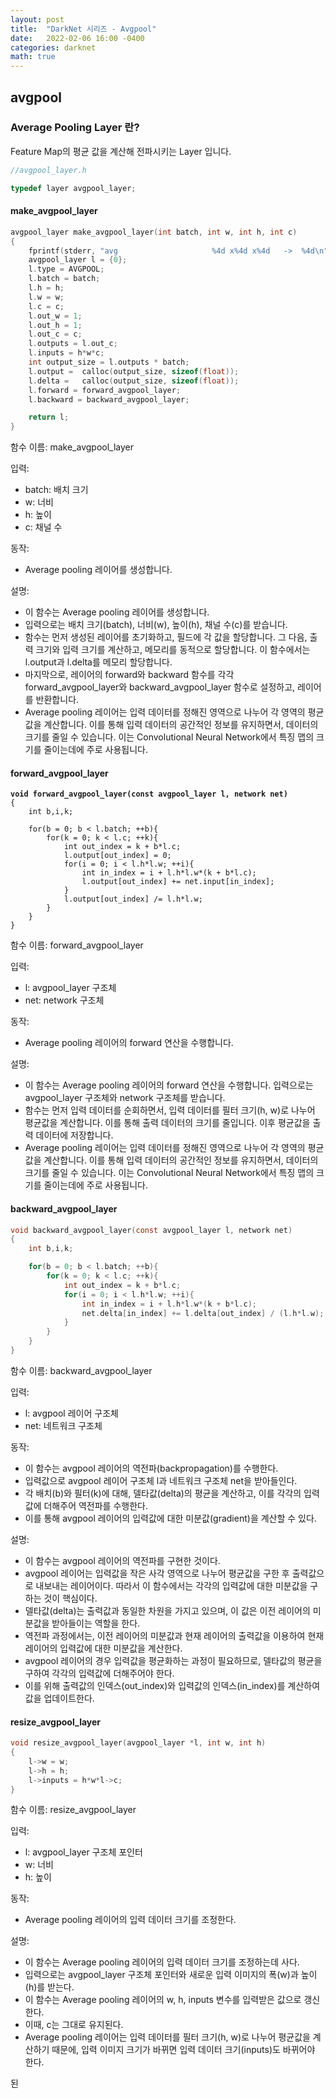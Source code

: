 ```yaml
---
layout: post
title:  "DarkNet 시리즈 - Avgpool"
date:   2022-02-06 16:00 -0400
categories: darknet
math: true
---
```


## avgpool

### Average Pooling Layer 란?

Feature Map의 평균 값을 계산해 전파시키는 Layer 입니다.

```c
//avgpool_layer.h

typedef layer avgpool_layer;
```

#### make\_avgpool\_layer

```c
avgpool_layer make_avgpool_layer(int batch, int w, int h, int c)
{
    fprintf(stderr, "avg                     %4d x%4d x%4d   ->  %4d\n",  w, h, c, c);
    avgpool_layer l = {0};
    l.type = AVGPOOL;
    l.batch = batch;
    l.h = h;
    l.w = w;
    l.c = c;
    l.out_w = 1;
    l.out_h = 1;
    l.out_c = c;
    l.outputs = l.out_c;
    l.inputs = h*w*c;
    int output_size = l.outputs * batch;
    l.output =  calloc(output_size, sizeof(float));
    l.delta =   calloc(output_size, sizeof(float));
    l.forward = forward_avgpool_layer;
    l.backward = backward_avgpool_layer;

    return l;
}
```

함수 이름: make\_avgpool\_layer

입력:&#x20;

* batch: 배치 크기
* w: 너비
* h: 높이
* c: 채널 수

동작:&#x20;

* Average pooling 레이어를 생성합니다.

설명:&#x20;

* 이 함수는 Average pooling 레이어를 생성합니다.&#x20;
* 입력으로는 배치 크기(batch), 너비(w), 높이(h), 채널 수(c)를 받습니다.
* 함수는 먼저 생성된 레이어를 초기화하고, 필드에 각 값을 할당합니다. 그 다음, 출력 크기와 입력 크기를 계산하고, 메모리를 동적으로 할당합니다. 이 함수에서는 l.output과 l.delta를 메모리 할당합니다.
* 마지막으로, 레이어의 forward와 backward 함수를 각각 forward\_avgpool\_layer와 backward\_avgpool\_layer 함수로 설정하고, 레이어를 반환합니다.
* Average pooling 레이어는 입력 데이터를 정해진 영역으로 나누어 각 영역의 평균값을 계산합니다. 이를 통해 입력 데이터의 공간적인 정보를 유지하면서, 데이터의 크기를 줄일 수 있습니다. 이는 Convolutional Neural Network에서 특징 맵의 크기를 줄이는데에 주로 사용됩니다.



#### forward\_avgpool\_layer

<pre class="language-c"><code class="lang-c"><strong>void forward_avgpool_layer(const avgpool_layer l, network net)
</strong>{
    int b,i,k;

    for(b = 0; b &#x3C; l.batch; ++b){
        for(k = 0; k &#x3C; l.c; ++k){
            int out_index = k + b*l.c;
            l.output[out_index] = 0;
            for(i = 0; i &#x3C; l.h*l.w; ++i){
                int in_index = i + l.h*l.w*(k + b*l.c);
                l.output[out_index] += net.input[in_index];
            }
            l.output[out_index] /= l.h*l.w;
        }
    }
}
</code></pre>

함수 이름: forward\_avgpool\_layer

입력:&#x20;

* l: avgpool\_layer 구조체
* net: network 구조체

동작:&#x20;

* Average pooling 레이어의 forward 연산을 수행합니다.

설명:&#x20;

* 이 함수는 Average pooling 레이어의 forward 연산을 수행합니다. 입력으로는 avgpool\_layer 구조체와 network 구조체를 받습니다.
* 함수는 먼저 입력 데이터를 순회하면서, 입력 데이터를 필터 크기(h, w)로 나누어 평균값을 계산합니다. 이를 통해 출력 데이터의 크기를 줄입니다. 이후 평균값을 출력 데이터에 저장합니다.
* Average pooling 레이어는 입력 데이터를 정해진 영역으로 나누어 각 영역의 평균값을 계산합니다. 이를 통해 입력 데이터의 공간적인 정보를 유지하면서, 데이터의 크기를 줄일 수 있습니다. 이는 Convolutional Neural Network에서 특징 맵의 크기를 줄이는데에 주로 사용됩니다.



#### backward\_avgpool\_layer

```c
void backward_avgpool_layer(const avgpool_layer l, network net)
{
    int b,i,k;

    for(b = 0; b < l.batch; ++b){
        for(k = 0; k < l.c; ++k){
            int out_index = k + b*l.c;
            for(i = 0; i < l.h*l.w; ++i){
                int in_index = i + l.h*l.w*(k + b*l.c);
                net.delta[in_index] += l.delta[out_index] / (l.h*l.w);
            }
        }
    }
}
```

함수 이름: backward\_avgpool\_layer

입력:

* l: avgpool 레이어 구조체&#x20;
* net: 네트워크 구조체

동작:

* 이 함수는 avgpool 레이어의 역전파(backpropagation)를 수행한다.&#x20;
* 입력값으로 avgpool 레이어 구조체 l과 네트워크 구조체 net을 받아들인다.&#x20;
* 각 배치(b)와 필터(k)에 대해, 델타값(delta)의 평균을 계산하고, 이를 각각의 입력값에 더해주어 역전파를 수행한다.&#x20;
* 이를 통해 avgpool 레이어의 입력값에 대한 미분값(gradient)을 계산할 수 있다.

설명:

* 이 함수는 avgpool 레이어의 역전파를 구현한 것이다.&#x20;
* avgpool 레이어는 입력값을 작은 사각 영역으로 나누어 평균값을 구한 후 출력값으로 내보내는 레이어이다. 따라서 이 함수에서는 각각의 입력값에 대한 미분값을 구하는 것이 핵심이다.&#x20;
* 델타값(delta)는 출력값과 동일한 차원을 가지고 있으며, 이 값은 이전 레이어의 미분값을 받아들이는 역할을 한다.&#x20;
* 역전파 과정에서는, 이전 레이어의 미분값과 현재 레이어의 출력값을 이용하여 현재 레이어의 입력값에 대한 미분값을 계산한다.&#x20;
* avgpool 레이어의 경우 입력값을 평균화하는 과정이 필요하므로, 델타값의 평균을 구하여 각각의 입력값에 더해주어야 한다.&#x20;
* 이를 위해 출력값의 인덱스(out\_index)와 입력값의 인덱스(in\_index)를 계산하여 값을 업데이트한다.



#### resize\_avgpool\_layer

```c
void resize_avgpool_layer(avgpool_layer *l, int w, int h)
{
    l->w = w;
    l->h = h;
    l->inputs = h*w*l->c;
}
```

함수 이름: resize\_avgpool\_layer

입력:&#x20;

* l: avgpool\_layer 구조체 포인터
* w: 너비
* h: 높이

동작:&#x20;

* Average pooling 레이어의 입력 데이터 크기를 조정한다.

설명:&#x20;

* 이 함수는 Average pooling 레이어의 입력 데이터 크기를 조정하는데 사다.&#x20;
* 입력으로는 avgpool\_layer 구조체 포인터와 새로운 입력 이미지의 폭(w)과 높이(h)를 받는다.
* 이 함수는 Average pooling 레이어의 w, h, inputs 변수를 입력받은 값으로 갱신한다.&#x20;
* 이때, c는 그대로 유지된다.&#x20;
* Average pooling 레이어는 입력 데이터를 필터 크기(h, w)로 나누어 평균값을 계산하기 때문에, 입력 이미지 크기가 바뀌면 입력 데이터 크기(inputs)도 바뀌어야 한다.

된
